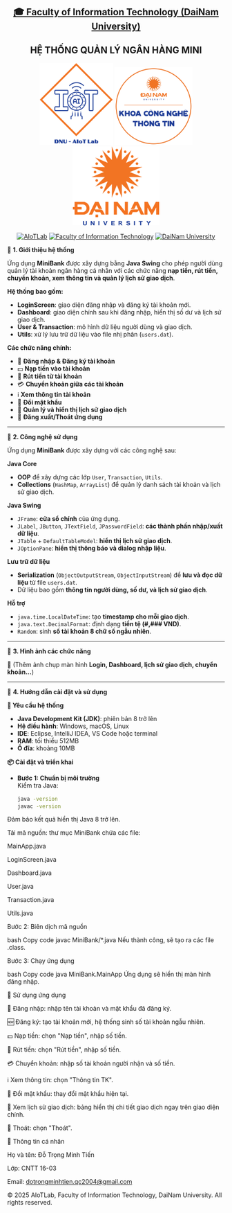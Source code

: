 <h2 align="center">
    <a href="https://dainam.edu.vn/vi/khoa-cong-nghe-thong-tin">
    🎓 Faculty of Information Technology (DaiNam University)
    </a>
</h2>
<h2 align="center">
   HỆ THỐNG QUẢN LÝ NGÂN HÀNG MINI
</h2>
<div align="center">
    <p align="center">
        <img src="docs/aiotlab_logo.png" alt="AIoTLab Logo" width="170"/>
        <img src="docs/fitdnu_logo.png" alt="AIoTLab Logo" width="180"/>
        <img src="docs/dnu_logo.png" alt="DaiNam University Logo" width="200"/>
    </p>

[![AIoTLab](https://img.shields.io/badge/AIoTLab-green?style=for-the-badge)](https://www.facebook.com/DNUAIoTLab)
[![Faculty of Information Technology](https://img.shields.io/badge/Faculty%20of%20Information%20Technology-blue?style=for-the-badge)](https://dainam.edu.vn/vi/khoa-cong-nghe-thong-tin)
[![DaiNam University](https://img.shields.io/badge/DaiNam%20University-orange?style=for-the-badge)](https://dainam.edu.vn)

</div>

📖 **1. Giới thiệu hệ thống**  

Ứng dụng **MiniBank** được xây dựng bằng **Java Swing** cho phép người dùng quản lý tài khoản ngân hàng cá nhân với các chức năng **nạp tiền, rút tiền, chuyển khoản, xem thông tin và quản lý lịch sử giao dịch**.  

**Hệ thống bao gồm:**  
- **LoginScreen**: giao diện đăng nhập và đăng ký tài khoản mới.  
- **Dashboard**: giao diện chính sau khi đăng nhập, hiển thị số dư và lịch sử giao dịch.  
- **User & Transaction**: mô hình dữ liệu người dùng và giao dịch.  
- **Utils**: xử lý lưu trữ dữ liệu vào file nhị phân (`users.dat`).  

**Các chức năng chính:**  
- 🔑 **Đăng nhập & Đăng ký tài khoản**  
- 💵 **Nạp tiền vào tài khoản**  
- 🏧 **Rút tiền từ tài khoản**  
- 💳 **Chuyển khoản giữa các tài khoản**  
- ℹ️ **Xem thông tin tài khoản**  
- 🔑 **Đổi mật khẩu**  
- 📜 **Quản lý và hiển thị lịch sử giao dịch**  
- 🚪 **Đăng xuất/Thoát ứng dụng**  

---

🔧 **2. Công nghệ sử dụng**  

Ứng dụng **MiniBank** được xây dựng với các công nghệ sau:  

**Java Core**  
- **OOP** để xây dựng các lớp `User`, `Transaction`, `Utils`.  
- **Collections** (`HashMap`, `ArrayList`) để quản lý danh sách tài khoản và lịch sử giao dịch.  

**Java Swing**  
- `JFrame`: **cửa sổ chính** của ứng dụng.  
- `JLabel`, `JButton`, `JTextField`, `JPasswordField`: **các thành phần nhập/xuất dữ liệu**.  
- `JTable` + `DefaultTableModel`: **hiển thị lịch sử giao dịch**.  
- `JOptionPane`: **hiển thị thông báo và dialog nhập liệu**.  

**Lưu trữ dữ liệu**  
- **Serialization** (`ObjectOutputStream`, `ObjectInputStream`) để **lưu và đọc dữ liệu** từ file `users.dat`.  
- Dữ liệu bao gồm **thông tin người dùng, số dư, và lịch sử giao dịch**.  

**Hỗ trợ**  
- `java.time.LocalDateTime`: tạo **timestamp cho mỗi giao dịch**.  
- `java.text.DecimalFormat`: định dạng **tiền tệ (#,### VND)**.  
- `Random`: sinh **số tài khoản 8 chữ số ngẫu nhiên**.  

---

🚀 **3. Hình ảnh các chức năng**  

📌 (Thêm ảnh chụp màn hình **Login, Dashboard, lịch sử giao dịch, chuyển khoản...**)  

---

📝 **4. Hướng dẫn cài đặt và sử dụng**  

**🔧 Yêu cầu hệ thống**  
- **Java Development Kit (JDK)**: phiên bản 8 trở lên  
- **Hệ điều hành**: Windows, macOS, Linux  
- **IDE**: Eclipse, IntelliJ IDEA, VS Code hoặc terminal  
- **RAM**: tối thiểu 512MB  
- **Ổ đĩa**: khoảng 10MB  

**📦 Cài đặt và triển khai**  

- **Bước 1: Chuẩn bị môi trường**  
  Kiểm tra Java:  
  ```bash
  java -version
  javac -version
Đảm bảo kết quả hiển thị Java 8 trở lên.

Tải mã nguồn: thư mục MiniBank chứa các file:

MainApp.java

LoginScreen.java

Dashboard.java

User.java

Transaction.java

Utils.java

Bước 2: Biên dịch mã nguồn

bash
Copy code
javac MiniBank/*.java
Nếu thành công, sẽ tạo ra các file .class.

Bước 3: Chạy ứng dụng

bash
Copy code
java MiniBank.MainApp
Ứng dụng sẽ hiển thị màn hình đăng nhập.

🚀 Sử dụng ứng dụng

🔑 Đăng nhập: nhập tên tài khoản và mật khẩu đã đăng ký.

🆕 Đăng ký: tạo tài khoản mới, hệ thống sinh số tài khoản ngẫu nhiên.

💵 Nạp tiền: chọn "Nạp tiền", nhập số tiền.

🏧 Rút tiền: chọn "Rút tiền", nhập số tiền.

💳 Chuyển khoản: nhập số tài khoản người nhận và số tiền.

ℹ️ Xem thông tin: chọn "Thông tin TK".

🔑 Đổi mật khẩu: thay đổi mật khẩu hiện tại.

📜 Xem lịch sử giao dịch: bảng hiển thị chi tiết giao dịch ngay trên giao diện chính.

🚪 Thoát: chọn "Thoát".

👤 Thông tin cá nhân

Họ và tên: Đỗ Trọng Minh Tiến

Lớp: CNTT 16-03

Email: dotrongminhtien.qc2004@gmail.com

© 2025 AIoTLab, Faculty of Information Technology, DaiNam University. All rights reserved.